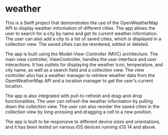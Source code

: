 # weather

This is a Swift project that demonstrates the use of the OpenWeatherMap API to display weather information of different cities. The app allows the user to search for a city by name and get its current weather information. The user can also add a city to a list of saved cities, which is displayed in a collection view. The saved cities can be reordered, edited or deleted.

The app is built using the Model-View-Controller (MVC) architecture. The main view controller, ViewController, handles the user interface and user interactions. It has outlets for displaying the weather icon, temperature, and city name, as well as a search field and a collection view. The view controller also has a weather manager to retrieve weather data from the OpenWeatherMap API and a location manager to get the user's current location.

The app is also integrated with pull-to-refresh and drag-and-drop functionalities. The user can refresh the weather information by pulling down the collection view. The user can also reorder the saved cities in the collection view by long-pressing and dragging a cell to a new position.

The app is built to be responsive to different device sizes and orientations, and it has been tested on various iOS devices running iOS 14 and above.

